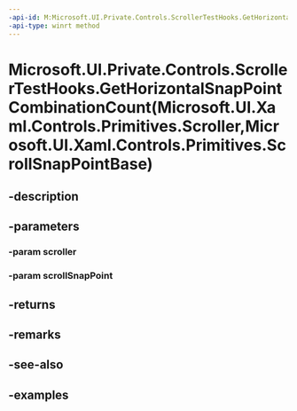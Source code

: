 ```yaml
---
-api-id: M:Microsoft.UI.Private.Controls.ScrollerTestHooks.GetHorizontalSnapPointCombinationCount(Microsoft.UI.Xaml.Controls.Primitives.Scroller,Microsoft.UI.Xaml.Controls.Primitives.ScrollSnapPointBase)
-api-type: winrt method
---
```


# Microsoft.UI.Private.Controls.ScrollerTestHooks.GetHorizontalSnapPointCombinationCount(Microsoft.UI.Xaml.Controls.Primitives.Scroller,Microsoft.UI.Xaml.Controls.Primitives.ScrollSnapPointBase)

<!--
public static int GetHorizontalSnapPointCombinationCount (Microsoft.UI.Xaml.Controls.Primitives.Scroller scroller, Microsoft.UI.Xaml.Controls.Primitives.ScrollSnapPointBase scrollSnapPoint);
-->


## -description

## -parameters

### -param scroller

### -param scrollSnapPoint

## -returns

## -remarks

## -see-also

## -examples


